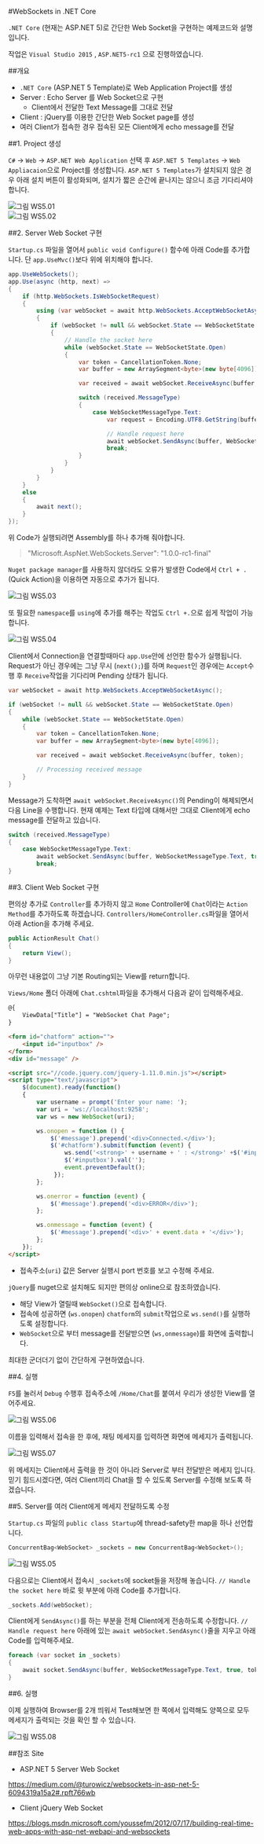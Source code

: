 #WebSockets in .NET Core

`.NET Core` (현재는 ASP.NET 5)로 간단한 Web Socket을 구현하는 예제코드와 설명입니다.

작업은 `Visual Studio 2015` , `ASP.NET5-rc1` 으로 진행하였습니다.

##개요

- `.NET Core` (ASP.NET 5 Template)로 Web Application Project를 생성
- Server : Echo Server 를 Web Socket으로 구현
  - Client에서 전달한 Text Message를 그대로 전달
- Client : jQuery를 이용한 간단한 Web Socket page를 생성
- 여러 Client가 접속한 경우 접속된 모든 Client에게 echo message를 전달

##1. Project 생성

`C#` -> `Web` -> `ASP.NET Web Application` 선택 후 `ASP.NET 5 Templates` -> `Web Appliacaion`으로 Project를 생성합니다. 
`ASP.NET 5 Templates`가 설치되지 않은 경우 아래 설치 버튼이 활성화되며, 설치가 짧은 순간에 끝나지는 않으니 조금 기다리셔야 합니다. 




![그림 WS5.01](https://github.com/DevStarSJ/CSharp/blob/master/ASP.NET/WebSocket5/image/ws5.01.png?raw=true)  
![그림 WS5.02](https://github.com/DevStarSJ/CSharp/blob/master/ASP.NET/WebSocket5/image/ws5.02.png?raw=true)  

##2. Server Web Socket 구현

`Startup.cs` 파일을 열어서 `public void Configure()` 함수에 아래 Code를 추가합니다. 
단 `app.UseMvc()`보다 위에 위치해야 합니다. 

```C#
app.UseWebSockets();
app.Use(async (http, next) =>
{
    if (http.WebSockets.IsWebSocketRequest)
    {
        using (var webSocket = await http.WebSockets.AcceptWebSocketAsync())
        {
            if (webSocket != null && webSocket.State == WebSocketState.Open)
            {
                // Handle the socket here
                while (webSocket.State == WebSocketState.Open)
                {
                    var token = CancellationToken.None;
                    var buffer = new ArraySegment<byte>(new byte[4096]);

                    var received = await webSocket.ReceiveAsync(buffer, token);

                    switch (received.MessageType)
                    {
                        case WebSocketMessageType.Text:
                            var request = Encoding.UTF8.GetString(buffer.Array, buffer.Offset, buffer.Count);

                            // Handle request here
                            await webSocket.SendAsync(buffer, WebSocketMessageType.Text, true, token);
                            break;
                    }
                }
            }
        }
    }
    else
    {
        await next();
    }
});
```

위 Code가 실행되려면 Assembly를 하나 추가해 줘야합니다.

>"Microsoft.AspNet.WebSockets.Server": "1.0.0-rc1-final"

`Nuget package manager`를 사용하지 않더라도 오류가 발생한 Code에서 `Ctrl + .` (Quick Action)을 이용하면 자동으로 추가가 됩니다.

![그림 WS5.03](https://github.com/DevStarSJ/CSharp/blob/master/ASP.NET/WebSocket5/image/ws5.03.png?raw=true)  

또 필요한 `namespace`를 `using`에 추가를 해주는 작업도 `Ctrl +.`으로 쉽게 작업이 가능합니다.

![그림 WS5.04](https://github.com/DevStarSJ/CSharp/blob/master/ASP.NET/WebSocket5/image/ws5.04.png?raw=true)  

Client에서 Connection을 연결할때마다 `app.Use`안에 선언한 함수가 실행됩니다. 
Request가 아닌 경우에는 그냥 무시 (`next();`)를 하며 `Request`인 경우에는 `Accept`수행 후 `Receive`작업을 기다리며 Pending 상태가 됩니다.

```C#
var webSocket = await http.WebSockets.AcceptWebSocketAsync();

if (webSocket != null && webSocket.State == WebSocketState.Open)
{
    while (webSocket.State == WebSocketState.Open)
    {
        var token = CancellationToken.None;
        var buffer = new ArraySegment<byte>(new byte[4096]);

        var received = await webSocket.ReceiveAsync(buffer, token);

        // Processing received message
    }
}
```

Message가 도착하면 `await webSocket.ReceiveAsync()`의 Pending이 해제되면서 다음 Line을 수행합니다.
현재 예제는 Text 타입에 대해서만 그대로 Client에게 echo message를 전달하고 있습니다.

```C#
switch (received.MessageType)
{
    case WebSocketMessageType.Text:
        await webSocket.SendAsync(buffer, WebSocketMessageType.Text, true, token);
        break;
}
```

##3. Client Web Socket 구현

편의상 추가로 `Controller`를 추가하지 않고 `Home` Controller에 `Chat`이라는 `Action Method`를 추가하도록 하겠습니다. 
`Controllers/HomeController.cs`파일을 열어서 아래 Action을 추가해 주세요.

```C#
public ActionResult Chat()
{
    return View();
}
```

아무런 내용없이 그냥 기본 Routing되는 View를 return합니다.

`Views/Home` 폴더 아래에 `Chat.cshtml`파일을 추가해서 다음과 같이 입력해주세요.

```HTML
@{
    ViewData["Title"] = "WebSocket Chat Page";
}

<form id="chatform" action="">
    <input id="inputbox" />
</form>
<div id="message" />

<script src="//code.jquery.com/jquery-1.11.0.min.js"></script>
<script type="text/javascript">
    $(document).ready(function()
    {
        var username = prompt('Enter your name: ');
        var uri = 'ws://localhost:9258';
        var ws = new WebSocket(uri);

        ws.onopen = function () {
            $('#message').prepend('<div>Connected.</div>');
            $('#chatform').submit(function (event) {
                ws.send('<strong>' + username + ' : </strong>' +$('#inputbox').val());
                $('#inputbox').val('');
                event.preventDefault();
             });
        };

        ws.onerror = function (event) {
            $('#message').prepend('<div>ERROR</div>');
        };

        ws.onmessage = function (event) {
            $('#message').prepend('<div>' + event.data + '</div>');
        };
    });
</script>
```

- 접속주소(`uri`) 값은 Server 실행시 port 번호를 보고 수정해 주세요.

`jQuery`를 nuget으로 설치해도 되지만 편의상 online으로 참조하였습니다.

- 해당 View가 열릴때 `WebSocket()`으로 접속합니다.
- 접속에 성공하면 (`ws.onopen`) `chatform`의 `submit`작업으로 `ws.send()`를 실행하도록 설정합니다.
- `WebSocket`으로 부터 message를 전달받으면 (`ws,onmessage`)를 화면에 출력합니다.

최대한 군더더기 없이 간단하게 구현하였습니다.

##4. 실행

`F5`를 눌러서 `Debug` 수행후 접속주소에 `/Home/Chat`를 붙여서 우리가 생성한 View를 열어주세요.

![그림 WS5.06](https://github.com/DevStarSJ/CSharp/blob/master/ASP.NET/WebSocket5/image/ws5.06.png?raw=true)  

이름을 입력해서 접속을 한 후에, 채팅 메세지를 입력하면 화면에 메세지가 출력됩니다. 

![그림 WS5.07](https://github.com/DevStarSJ/CSharp/blob/master/ASP.NET/WebSocket5/image/ws5.07.png?raw=true)  

위 메세지는 Client에서 출력을 한 것이 아니라 Server로 부터 전달받은 메세지 입니다. 
믿기 힘드시겠다면, 여러 Client끼리 Chat을 할 수 있도록 Server를 수정해 보도록 하겠습니다.

##5. Server를 여러 Client에게 메세지 전달하도록 수정

`Startup.cs` 파일의 `public class Startup`에 thread-safety한 map을 하나 선언합니다.

```C#
ConcurrentBag<WebSocket> _sockets = new ConcurrentBag<WebSocket>();
```

![그림 WS5.05](https://github.com/DevStarSJ/CSharp/blob/master/ASP.NET/WebSocket5/image/ws5.05.png?raw=true)  

다음으로는 Client에서 접속시 `_sockets`에 socket들을 저장해 놓습니다. 
`// Handle the socket here` 바로 윗 부분에 아래 Code를 추가합니다.

```C#
_sockets.Add(webSocket);
```

Client에게 `SendAsync()`를 하는 부분을 전체 Client에게 전송하도록 수정합니다.
`// Handle request here` 아래에 있는 `await webSocket.SendAsync()`줄을 지우고 아래 Code를 입력해주세요.

```C#
foreach (var socket in _sockets)
{
    await socket.SendAsync(buffer, WebSocketMessageType.Text, true, token);
}
```

##6. 실행

이제 실행하여 Browser를 2개 띄워서 Test해보면 한 쪽에서 입력해도 양쪽으로 모두 메세지가 출력되는 것을 확인 할 수 있습니다.

![그림 WS5.08](https://github.com/DevStarSJ/CSharp/blob/master/ASP.NET/WebSocket5/image/ws5.08.png?raw=true)  

##참조 Site

- ASP.NET 5 Server Web Socket

<https://medium.com/@turowicz/websockets-in-asp-net-5-6094319a15a2#.rpft766wb>

- Client jQuery Web Socket

<https://blogs.msdn.microsoft.com/youssefm/2012/07/17/building-real-time-web-apps-with-asp-net-webapi-and-websockets>
